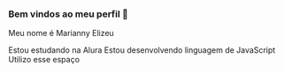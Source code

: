 ### Bem vindos ao meu perfil 💜

Meu nome é Marianny Elizeu

Estou estudando na Alura
Estou desenvolvendo linguagem de JavaScript
Utilizo esse espaço
